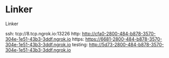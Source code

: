 # Linker
Linker

ssh: tcp://8.tcp.ngrok.io:13226 
http: http://cfa0-2800-484-b878-3570-304e-1e51-43b3-3ddf.ngrok.io 
https: https://6681-2800-484-b878-3570-304e-1e51-43b3-3ddf.ngrok.io 
testing: http://5d73-2800-484-b878-3570-304e-1e51-43b3-3ddf.ngrok.io 